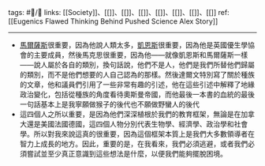 tags: #📝️/🌱 
links: [[Society]]、[[]]、[[]]、[[]]、[[]]、[[]]、[[]]、[[]]
ref: 
[[Eugenics Flawed Thinking Behind Pushed Science  Alex Story]]

---
- [馬爾薩斯](https://zh.wikipedia.org/zh-tw/%E6%89%98%E9%A9%AC%E6%96%AF%C2%B7%E7%BD%97%E4%BC%AF%E7%89%B9%C2%B7%E9%A9%AC%E5%B0%94%E8%90%A8%E6%96%AF#:~:text=%E6%89%98%E9%A6%AC%E6%96%AF%C2%B7%E7%BE%85%E4%BC%AF%E7%89%B9%C2%B7%E9%A6%AC%E7%88%BE%E8%96%A9%E6%96%AFFRS%EF%BC%88,%E6%9C%89%E7%88%AD%E8%AB%96%EF%BC%8C%E4%BD%86%E5%BD%B1%E9%9F%BF%E6%B7%B1%E9%81%A0%E3%80%82)很重要，因為他說人類太多，[凱恩斯](https://zh.wikipedia.org/zh-tw/%E7%BA%A6%E7%BF%B0%C2%B7%E6%A2%85%E7%BA%B3%E5%BE%B7%C2%B7%E5%87%AF%E6%81%A9%E6%96%AF)很重要，因為他是英國優生學協會的主要成員，然後馬克思很重要，因為他——就像凱恩斯和馬爾薩斯一樣——說人屬於各自的類別，換句話說，他們不是人，他們是我們所替他們歸屬的類別，而不是他們想要的人自己認為的那樣。然後達爾文特別寫了關於種族的文章，他和議員們引用了一些非常有趣的引述，他在這些引述中解釋了地緣政治變化，包括從種族的角度看待奧斯曼帝國，而他最後一本書的血統的最後一句話基本上是我寧願做猴子的後代也不願做野蠻人的後代
- 這四個人之所以重要，是因為他們深深植根於我們的教育框架，無論是在加拿大還是美國法國德國，這四個人物分別代表生物學、經濟學、政治學和社會學。所以對我來說這真的很重要，因為這個框架本質上是我們大多數領導者在智力上成長的地方。因此，重要的是，在我看來，我們必須逃避，或者我們必須嘗試並至少真正意識到這些想法是什麼，以便我們能夠擺脫困境。
